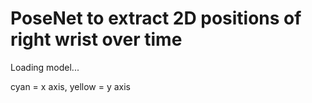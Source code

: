 <html>

<head>
  <meta charset="UTF-8">
  <title> PoseNet to extract 2D positions of right wrist over time </title>

  <script src="https://cdnjs.cloudflare.com/ajax/libs/p5.js/0.9.0/p5.min.js"></script>
  <script src="https://cdnjs.cloudflare.com/ajax/libs/p5.js/0.9.0/addons/p5.dom.min.js"></script>
  <script src="https://unpkg.com/ml5@latest/dist/ml5.min.js"></script>
  
</head>

<body>
  <h1>PoseNet to extract 2D positions of right wrist over time</h1>
  <p id='status'>Loading model...</p>
  <p>cyan = x axis, yellow = y axis</p>
  <script src="sketch.js"></script>
</body>

</html>
